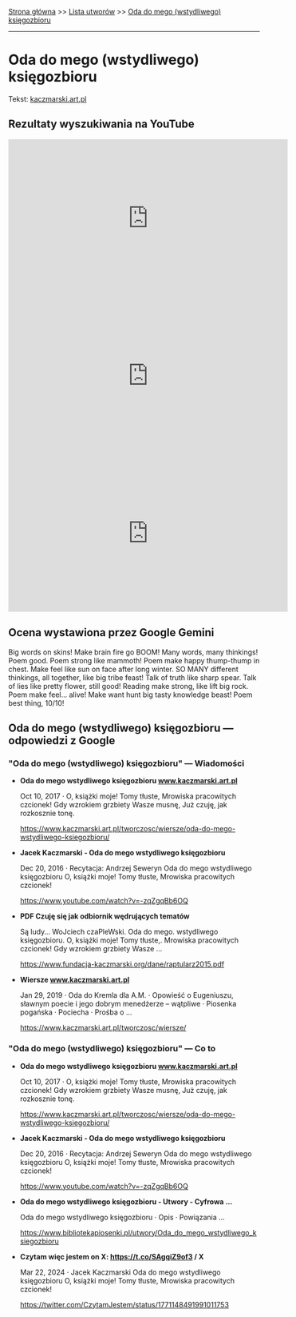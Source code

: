 [Strona główna](../index.md) >> [Lista utworów](../list.md) >> [Oda do mego (wstydliwego) księgozbioru](377.md)

---

# Oda do mego (wstydliwego) księgozbioru

Tekst: [kaczmarski.art.pl](https://www.kaczmarski.art.pl/tworczosc/wiersze/oda-do-mego-wstydliwego-ksiegozbioru/)

## Rezultaty wyszukiwania na YouTube

<iframe width="560" height="315" src="https://www.youtube.com/embed/-zqZgqBb6OQ?si=IdontcarewhotheIRSsendsImnotpayingtaxes" title="YouTube video player" frameborder="0" allow="accelerometer; autoplay; clipboard-write; encrypted-media; gyroscope; picture-in-picture; web-share" referrerpolicy="strict-origin-when-cross-origin" allowfullscreen></iframe>

<iframe width="560" height="315" src="https://www.youtube.com/embed/iZBzwD6fNaE?si=IdontcarewhotheIRSsendsImnotpayingtaxes" title="YouTube video player" frameborder="0" allow="accelerometer; autoplay; clipboard-write; encrypted-media; gyroscope; picture-in-picture; web-share" referrerpolicy="strict-origin-when-cross-origin" allowfullscreen></iframe>

<iframe width="560" height="315" src="https://www.youtube.com/embed/9iXC3x2hoLY?si=IdontcarewhotheIRSsendsImnotpayingtaxes" title="YouTube video player" frameborder="0" allow="accelerometer; autoplay; clipboard-write; encrypted-media; gyroscope; picture-in-picture; web-share" referrerpolicy="strict-origin-when-cross-origin" allowfullscreen></iframe>

## Ocena wystawiona przez Google Gemini

Big words on skins! Make brain fire go BOOM! Many words, many thinkings! Poem good. Poem strong like mammoth! Poem make happy thump-thump in chest. Make feel like sun on face after long winter. SO MANY different thinkings, all together, like big tribe feast! Talk of truth like sharp spear. Talk of lies like pretty flower, still good! Reading make strong, like lift big rock. Poem make feel… alive! Make want hunt big tasty knowledge beast! Poem best thing, 10/10! 


## Oda do mego (wstydliwego) księgozbioru — odpowiedzi z Google

### "Oda do mego (wstydliwego) księgozbioru" — Wiadomości

- **Oda do mego wstydliwego księgozbioru www.kaczmarski.art.pl**

    Oct 10, 2017  ·  O, książki moje! Tomy tłuste, Mrowiska pracowitych czcionek! Gdy wzrokiem grzbiety Wasze musnę, Już czuję, jak rozkosznie tonę. 

   <https://www.kaczmarski.art.pl/tworczosc/wiersze/oda-do-mego-wstydliwego-ksiegozbioru/>
- **Jacek Kaczmarski - Oda do mego wstydliwego księgozbioru**

    Dec 20, 2016  ·  Recytacja: Andrzej Seweryn Oda do mego wstydliwego księgozbioru O, książki moje! Tomy tłuste, Mrowiska pracowitych czcionek! 

   <https://www.youtube.com/watch?v=-zqZgqBb6OQ>
- **PDF Czuję się jak odbiornik wędrujących tematów**

    Są ludy… WoJciech czaPleWski. Oda do mego. wstydliwego księgozbioru. O, książki moje! Tomy tłuste,. Mrowiska pracowitych czcionek! Gdy wzrokiem grzbiety Wasze ... 

   <https://www.fundacja-kaczmarski.org/dane/raptularz2015.pdf>
- **Wiersze www.kaczmarski.art.pl**

    Jan 29, 2019  ·  Oda do Kremla dla A.M. · Opowieść o Eugeniuszu, sławnym poecie i jego dobrym menedżerze – wątpliwe · Piosenka pogańska · Pociecha · Prośba o ... 

   <https://www.kaczmarski.art.pl/tworczosc/wiersze/>

### "Oda do mego (wstydliwego) księgozbioru" — Co to

- **Oda do mego wstydliwego księgozbioru www.kaczmarski.art.pl**

    Oct 10, 2017  ·  O, książki moje! Tomy tłuste, Mrowiska pracowitych czcionek! Gdy wzrokiem grzbiety Wasze musnę, Już czuję, jak rozkosznie tonę. 

   <https://www.kaczmarski.art.pl/tworczosc/wiersze/oda-do-mego-wstydliwego-ksiegozbioru/>
- **Jacek Kaczmarski - Oda do mego wstydliwego księgozbioru**

    Dec 20, 2016  ·  Recytacja: Andrzej Seweryn Oda do mego wstydliwego księgozbioru O, książki moje! Tomy tłuste, Mrowiska pracowitych czcionek! 

   <https://www.youtube.com/watch?v=-zqZgqBb6OQ>
- **Oda do mego wstydliwego księgozbioru - Utwory - Cyfrowa ...**

    Oda do mego wstydliwego księgozbioru · Opis · Powiązania ... 

   <https://www.bibliotekapiosenki.pl/utwory/Oda_do_mego_wstydliwego_ksiegozbioru>
- **Czytam więc jestem on X: https://t.co/SAgqiZ9of3 / X**

    Mar 22, 2024  ·  Jacek Kaczmarski Oda do mego wstydliwego księgozbioru O, książki moje! Tomy tłuste, Mrowiska pracowitych czcionek! 

   <https://twitter.com/CzytamJestem/status/1771148491991011753>

